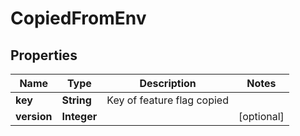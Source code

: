 

# CopiedFromEnv


## Properties

Name | Type | Description | Notes
------------ | ------------- | ------------- | -------------
**key** | **String** | Key of feature flag copied | 
**version** | **Integer** |  |  [optional]



